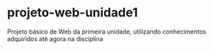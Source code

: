 # projeto-web-unidade1
Projeto básico de Web da primeira unidade, utilizando conhecimentos adquiridos até agora na disciplina
